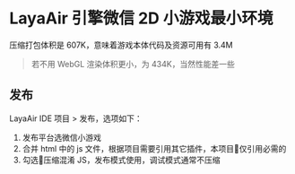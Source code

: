 # LayaAir 引擎微信 2D 小游戏最小环境
压缩打包体积是 607K，意味着游戏本体代码及资源可用有 3.4M
> 若不用 WebGL 渲染体积更小，为 434K，当然性能差一些

## 发布
LayaAir IDE 项目 > 发布，选项如下：
1. 发布平台选微信小游戏
1. 合并 html 中的 js 文件，根据项目需要引用其它插件，本项目仅引用必需的
1. 勾选压缩混淆 JS，发布模式使用，调试模式通常不压缩
